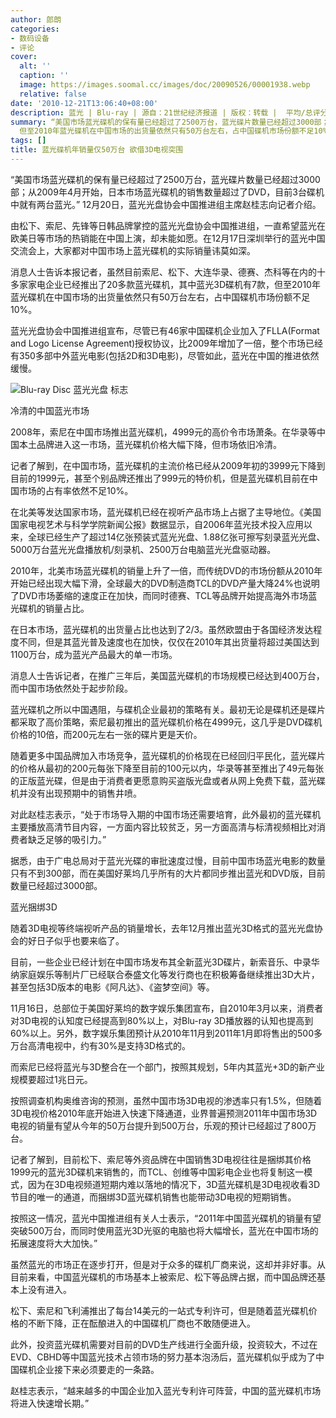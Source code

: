 ```yaml
---
author: 郎朗
categories:
- 数码设备
- 评论
cover:
  alt: ''
  caption: ''
  image: https://images.soomal.cc/images/doc/20090526/00001938.webp
  relative: false
date: '2010-12-21T13:06:40+08:00'
description: 蓝光 | Blu-ray | 源自：21世纪经济报道 | 版权：转载 |  平均/总评分：09.50/38
summary: “美国市场蓝光碟机的保有量已经超过了2500万台，蓝光碟片数量已经超过3000部；从2009年4月开始，日本市场蓝光碟机的销售数量超过了DVD，目前3台碟机中就有两台蓝光。”
  但至2010年蓝光碟机在中国市场的出货量依然只有50万台左右，占中国碟机市场份额不足10%。
tags: []
title: 蓝光碟机年销量仅50万台 欲借3D电视突围
---
```


“美国市场蓝光碟机的保有量已经超过了2500万台，蓝光碟片数量已经超过3000部；从2009年4月开始，日本市场蓝光碟机的销售数量超过了DVD，目前3台碟机中就有两台蓝光。” 12月20日，蓝光光盘协会中国推进组主席赵桂志向记者介绍。



由松下、索尼、先锋等日韩品牌掌控的蓝光光盘协会中国推进组，一直希望蓝光在欧美日等市场的热销能在中国上演，却未能如愿。在12月17日深圳举行的蓝光中国交流会上，大家都对中国市场上蓝光碟机的实际销量讳莫如深。



消息人士告诉本报记者，虽然目前索尼、松下、大连华录、德赛、杰科等在内的十多家家电企业已经推出了20多款蓝光碟机，其中蓝光3D碟机有7款，但至2010年蓝光碟机在中国市场的出货量依然只有50万台左右，占中国碟机市场份额不足10%。



蓝光光盘协会中国推进组宣布，尽管已有46家中国碟机企业加入了FLLA(Format and Logo License Agreement)授权协议，比2009年增加了一倍，整个市场已经有350多部中外蓝光电影(包括2D和3D电影)，尽管如此，蓝光在中国的推进依然缓慢。



![Blu-ray Disc 蓝光光盘 标志](https://images.soomal.cc/images/doc/20090526/00001938.webp)



冷清的中国蓝光市场



2008年，索尼在中国市场推出蓝光碟机，4999元的高价令市场萧条。在华录等中国本土品牌进入这一市场，蓝光碟机价格大幅下降，但市场依旧冷清。



记者了解到，在中国市场，蓝光碟机的主流价格已经从2009年初的3999元下降到目前的1999元，甚至个别品牌还推出了999元的特价机，但是蓝光碟机目前在中国市场的占有率依然不足10%。



在北美等发达国家市场，蓝光碟机已经在视听产品市场上占据了主导地位。《美国国家电视艺术与科学学院新闻公报》数据显示，自2006年蓝光技术投入应用以来，全球已经生产了超过14亿张预装式蓝光光盘、1.88亿张可擦写刻录蓝光光盘、5000万台蓝光光盘播放机/刻录机、2500万台电脑蓝光光盘驱动器。



2010年，北美市场蓝光碟机的销量上升了一倍，而传统DVD的市场份额从2010年开始已经出现大幅下滑，全球最大的DVD制造商TCL的DVD产量大降24%也说明了DVD市场萎缩的速度正在加快，而同时德赛、TCL等品牌开始提高海外市场蓝光碟机的销量占比。



在日本市场，蓝光碟机的出货量占比也达到了2/3。虽然欧盟由于各国经济发达程度不同，但是其蓝光普及速度也在加快，仅仅在2010年其出货量将超过美国达到1100万台，成为蓝光产品最大的单一市场。



消息人士告诉记者，在推广三年后，美国蓝光碟机的市场规模已经达到400万台，而中国市场依然处于起步阶段。



蓝光碟机之所以中国遇阻，与碟机企业最初的策略有关。最初无论是碟机还是碟片都采取了高价策略，索尼最初推出的蓝光碟机价格在4999元，这几乎是DVD碟机价格的10倍，而200元左右一张的碟片更是天价。



随着更多中国品牌加入市场竞争，蓝光碟机的价格现在已经回归平民化，蓝光碟片的价格从最初的200元每张下降至目前的100元以内，华录等甚至推出了49元每张的正版蓝光碟，但是由于消费者更愿意购买盗版光盘或者从网上免费下载，蓝光碟机并没有出现预期中的销售井喷。



对此赵桂志表示，“处于市场导入期的中国市场还需要培育，此外最初的蓝光碟机主要播放高清节目内容，一方面内容比较贫乏，另一方面高清与标清视频相比对消费者缺乏足够的吸引力。”



据悉，由于广电总局对于蓝光光碟的审批速度过慢，目前中国市场蓝光电影的数量只有不到300部，而在美国好莱坞几乎所有的大片都同步推出蓝光和DVD版，目前数量已经超过3000部。



蓝光捆绑3D



随着3D电视等终端视听产品的销量增长，去年12月推出蓝光3D格式的蓝光光盘协会的好日子似乎也要来临了。



目前，一些企业已经计划在中国市场发布其全新蓝光3D碟片，新索音乐、中录华纳家庭娱乐等制片厂已经联合泰盛文化等发行商也在积极筹备继续推出3D大片，甚至包括3D版本的电影《阿凡达》、《盗梦空间》等。



11月16日，总部位于美国好莱坞的数字娱乐集团宣布，自2010年3月以来，消费者对3D电视的认知度已经提高到80%以上，对Blu-ray 3D播放器的认知也提高到60%以上。另外，数字娱乐集团预计从2010年11月到2011年1月即将售出的500多万台高清电视中，约有30%是支持3D格式的。



而索尼已经将蓝光与3D整合在一个部门，按照其规划，5年内其蓝光+3D的新产业规模要超过1兆日元。



按照调查机构奥维咨询的预测，虽然中国市场3D电视的渗透率只有1.5%，但随着3D电视价格2010年底开始进入快速下降通道，业界普遍预测2011年中国市场3D电视的销量有望从今年的50万台提升到500万台，乐观的预计已经超过了800万台。



记者了解到，目前松下、索尼等外资品牌在中国销售3D电视往往是捆绑其价格1999元的蓝光3D碟机来销售的，而TCL、创维等中国彩电企业也将复制这一模式，因为在3D电视频道短期内难以落地的情况下，3D蓝光碟机是3D电视收看3D节目的唯一的通道，而捆绑3D蓝光碟机销售也能带动3D电视的短期销售。



按照这一情况，蓝光中国推进组有关人士表示，“2011年中国蓝光碟机的销量有望突破500万台，而同时使用蓝光3D光驱的电脑也将大幅增长，蓝光在中国市场的拓展速度将大大加快。”



虽然蓝光的市场正在逐步打开，但是对于众多的碟机厂商来说，这却并非好事。从目前来看，中国蓝光碟机的市场基本上被索尼、松下等品牌占据，而中国品牌还基本上没有进入。



松下、索尼和飞利浦推出了每台14美元的一站式专利许可，但是随着蓝光碟机价格的不断下降，正在酝酿进入的中国碟机厂商也不敢随便进入。



此外，投资蓝光碟机需要对目前的DVD生产线进行全面升级，投资较大，不过在EVD、CBHD等中国蓝光技术占领市场的努力基本泡汤后，蓝光碟机似乎成为了中国碟机企业接下来必须要走的一条路。



赵桂志表示，“越来越多的中国企业加入蓝光专利许可阵营，中国的蓝光碟机市场将进入快速增长期。”